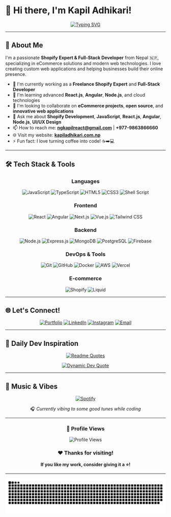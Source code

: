 # 👋 Hi there, I'm Kapil Adhikari!

<div align="center">

[![Typing SVG](https://readme-typing-svg.herokuapp.com?font=Fira+Code&weight=600&size=28&pause=1000&color=36BCF7&center=true&vCenter=true&width=600&lines=Shopify+Expert;Full-Stack+Developer;eCommerce+Specialist;UI%2FUX+Designer;Always+Learning+%F0%9F%9A%80)](https://git.io/typing-svg)

</div>

---

## 🚀 About Me

I'm a passionate **Shopify Expert & Full-Stack Developer** from Nepal 🇳🇵, specializing in eCommerce solutions and modern web technologies. I love creating custom web applications and helping businesses build their online presence.

- 🔭 I'm currently working as a **Freelance Shopify Expert** and **Full-Stack Developer**
- 🌱 I'm learning advanced **React.js**, **Angular**, **Node.js**, and cloud technologies
- 👯 I'm looking to collaborate on **eCommerce projects**, **open source**, and **innovative web applications**
- 💬 Ask me about **Shopify Development**, **JavaScript**, **React.js**, **Angular**, **Node.js**, **UI/UX Design**
- 📫 How to reach me: **ngkapilreact@gmail.com** | **+977-9863866660**
- 🌐 Visit my website: **[kapiladhikari.com.np](https://kapiladhikari.com.np)**
- ⚡ Fun fact: I love turning coffee into code! ☕➡️💻

---

## 🛠️ Tech Stack & Tools

<div align="center">

### Languages
![JavaScript](https://img.shields.io/badge/JavaScript-F7DF1E?style=for-the-badge&logo=javascript&logoColor=black)
![TypeScript](https://img.shields.io/badge/TypeScript-007ACC?style=for-the-badge&logo=typescript&logoColor=white)
![HTML5](https://img.shields.io/badge/HTML5-E34F26?style=for-the-badge&logo=html5&logoColor=white)
![CSS3](https://img.shields.io/badge/CSS3-1572B6?style=for-the-badge&logo=css3&logoColor=white)
![Shell Script](https://img.shields.io/badge/Shell_Script-121011?style=for-the-badge&logo=gnu-bash&logoColor=white)

### Frontend
![React](https://img.shields.io/badge/React-20232A?style=for-the-badge&logo=react&logoColor=61DAFB)
![Angular](https://img.shields.io/badge/Angular-DD0031?style=for-the-badge&logo=angular&logoColor=white)
![Next.js](https://img.shields.io/badge/Next.js-000000?style=for-the-badge&logo=next.js&logoColor=white)
![Vue.js](https://img.shields.io/badge/Vue.js-35495E?style=for-the-badge&logo=vue.js&logoColor=4FC08D)
![Tailwind CSS](https://img.shields.io/badge/Tailwind_CSS-38B2AC?style=for-the-badge&logo=tailwind-css&logoColor=white)

### Backend
![Node.js](https://img.shields.io/badge/Node.js-43853D?style=for-the-badge&logo=node.js&logoColor=white)
![Express.js](https://img.shields.io/badge/Express.js-404D59?style=for-the-badge&logo=express&logoColor=white)
![MongoDB](https://img.shields.io/badge/MongoDB-4EA94B?style=for-the-badge&logo=mongodb&logoColor=white)
![PostgreSQL](https://img.shields.io/badge/PostgreSQL-316192?style=for-the-badge&logo=postgresql&logoColor=white)
![Firebase](https://img.shields.io/badge/Firebase-039BE5?style=for-the-badge&logo=Firebase&logoColor=white)

### DevOps & Tools
![Git](https://img.shields.io/badge/Git-F05032?style=for-the-badge&logo=git&logoColor=white)
![GitHub](https://img.shields.io/badge/GitHub-100000?style=for-the-badge&logo=github&logoColor=white)
![Docker](https://img.shields.io/badge/Docker-2496ED?style=for-the-badge&logo=docker&logoColor=white)
![AWS](https://img.shields.io/badge/AWS-232F3E?style=for-the-badge&logo=amazon-aws&logoColor=white)
![Vercel](https://img.shields.io/badge/Vercel-000000?style=for-the-badge&logo=vercel&logoColor=white)

### E-commerce
![Shopify](https://img.shields.io/badge/Shopify-7AB55C?style=for-the-badge&logo=shopify&logoColor=white)
![Liquid](https://img.shields.io/badge/Liquid-7AB55C?style=for-the-badge&logo=shopify&logoColor=white)

</div>

---

## 🌐 Let's Connect!

<div align="center">

[![Portfolio](https://img.shields.io/badge/Portfolio-FF5722?style=for-the-badge&logo=firefox&logoColor=white)](https://kapiladhikari.com.np)
[![LinkedIn](https://img.shields.io/badge/LinkedIn-0077B5?style=for-the-badge&logo=linkedin&logoColor=white)](https://linkedin.com/in/k4ps10ck/)
[![Instagram](https://img.shields.io/badge/Instagram-E4405F?style=for-the-badge&logo=instagram&logoColor=white)](https://instagram.com/ngkapilreact)
[![Email](https://img.shields.io/badge/Email-D14836?style=for-the-badge&logo=gmail&logoColor=white)](mailto:ngkapilreact@gmail.com)

</div>

---

## 💭 Daily Dev Inspiration

<div align="center">

[![Readme Quotes](https://quotes-github-readme.vercel.app/api?type=horizontal&theme=radical&quote=Code%20is%20poetry%20written%20in%20logic.&author=Anonymous)](https://github.com/piyushsuthar/github-readme-quotes)

[![Dynamic Dev Quote](https://readme-typing-svg.herokuapp.com?font=Fira+Code&weight=500&size=16&pause=3000&color=FF6B6B&center=true&vCenter=true&width=600&height=60&lines=Building+the+future%2C+one+line+at+a+time+%F0%9F%9A%80;eCommerce+solutions+that+scale+%F0%9F%9B%92;Turning+coffee+into+code+since+forever+%E2%98%95;Making+the+web+beautiful%2C+one+pixel+at+a+time+%F0%9F%8E%A8)](https://git.io/typing-svg)

</div>

---

## 🎵 Music & Vibes

<div align="center">

[![Spotify](https://img.shields.io/badge/Spotify-1ED760?style=for-the-badge&logo=spotify&logoColor=white)](https://open.spotify.com/user/31qgb4z7qrl2mcvulefmcyg7nsau)

🎧 *Currently vibing to some good tunes while coding*

</div>

---

<div align="center">

### 👀 Profile Views

![Profile Views](https://komarev.com/ghpvc/?username=ngkapilreact&color=36BCF7&style=for-the-badge&label=PROFILE+VIEWS)

### ❤️ Thanks for visiting!

**If you like my work, consider giving it a ⭐!**

</div>

---

<div align="center">
  <img src="https://raw.githubusercontent.com/Platane/snk/output/github-contribution-grid-snake.svg" alt="Snake eating my contributions" />
</div>